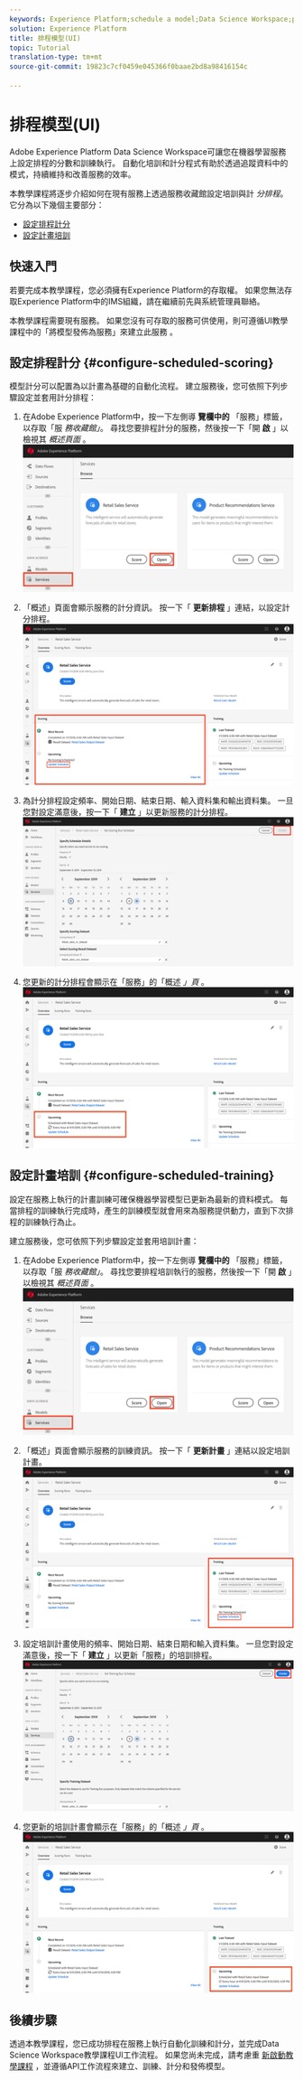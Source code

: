 ```yaml
---
keywords: Experience Platform;schedule a model;Data Science Workspace;popular topics
solution: Experience Platform
title: 排程模型(UI)
topic: Tutorial
translation-type: tm+mt
source-git-commit: 19823c7cf0459e045366f0baae2bd8a98416154c

---
```



# 排程模型(UI)

Adobe Experience Platform Data Science Workspace可讓您在機器學習服務上設定排程的分數和訓練執行。 自動化培訓和計分程式有助於透過追蹤資料中的模式，持續維持和改善服務的效率。

本教學課程將逐步介紹如何在現有服務上透過服務收藏館設定培訓與計 *分排程*。 它分為以下幾個主要部分：

- [設定排程計分](#configure-scheduled-scoring)
- [設定計畫培訓](#configure-scheduled-training)

## 快速入門

若要完成本教學課程，您必須擁有Experience Platform的存取權。 如果您無法存取Experience Platform中的IMS組織，請在繼續前先與系統管理員聯絡。

本教學課程需要現有服務。 如果您沒有可存取的服務可供使用，則可遵循UI教學課程中的「將模型發佈為服務」來建立此服務 [](./publish-model-service-ui.md) 。

## 設定排程計分 {#configure-scheduled-scoring}

模型計分可以配置為以計畫為基礎的自動化流程。 建立服務後，您可依照下列步驟設定並套用計分排程：

1. 在Adobe Experience Platform中，按一下左側導 **覽欄中的** 「服務」標籤，以存取「服 *務收藏館」*。 尋找您要排程計分的服務，然後按一下「開 **啟** 」以檢視其 *概述頁面* 。
   ![](../images/models-recipes/schedule/click_to_open.png)

2. 「概述」頁面會顯示服務的計分資訊。 按一下「 **更新排程** 」連結，以設定計分排程。
   ![](../images/models-recipes/schedule/service_overview_score.png)

3. 為計分排程設定頻率、開始日期、結束日期、輸入資料集和輸出資料集。 一旦您對設定滿意後，按一下「 **建立** 」以更新服務的計分排程。
   ![](../images/models-recipes/schedule/14_configure_scoring_schedule.png)

4. 您更新的計分排程會顯示在「服務」的「概述 *」頁* 。
   ![](../images/models-recipes/schedule/service_with_scoring_schedule.png)


## 設定計畫培訓 {#configure-scheduled-training}

設定在服務上執行的計畫訓練可確保機器學習模型已更新為最新的資料模式。 每當排程的訓練執行完成時，產生的訓練模型就會用來為服務提供動力，直到下次排程的訓練執行為止。

建立服務後，您可依照下列步驟設定並套用培訓計畫：

1. 在Adobe Experience Platform中，按一下左側導 **覽欄中的** 「服務」標籤，以存取「服 *務收藏館」*。 尋找您要排程培訓執行的服務，然後按一下「開 **啟** 」以檢視其 *概述頁面* 。
   ![](../images/models-recipes/schedule/click_to_open.png)

2. 「概述」頁面會顯示服務的訓練資訊。 按一下「 **更新計畫** 」連結以設定培訓計畫。
   ![](../images/models-recipes/schedule/service_overview_train.png)

3. 設定培訓計畫使用的頻率、開始日期、結束日期和輸入資料集。 一旦您對設定滿意後，按一下「 **建立** 」以更新「服務」的培訓排程。
   ![](../images/models-recipes/schedule/12_configure_training_schedule.png)

4. 您更新的培訓計畫會顯示在「服務」的「概述 *」頁* 。
   ![](../images/models-recipes/schedule/service_with_training_schedule.png)

## 後續步驟

透過本教學課程，您已成功排程在服務上執行自動化訓練和計分，並完成Data Science Workspace教學課程UI工作流程。 如果您尚未完成，請考慮重 [新啟動教學課程](./create-retails-sales-dataset.md) ，並遵循API工作流程來建立、訓練、計分和發佈模型。
